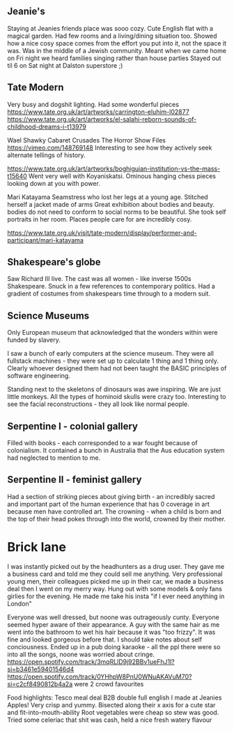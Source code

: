 ## Jeanie's

Staying at Jeanies friends place was sooo cozy. Cute English flat with a magical garden. Had few rooms and a living/dining situation too. Showed how a nice cosy space comes from the effort you put into it, not the space it was.
Was in the middle of a Jewish community. Meant when we came home on Fri night we heard families singing rather than house parties
Stayed out til 6 on Sat night at Dalston superstore ;)

## Tate Modern

Very busy and dogshit lighting.
Had some wonderful pieces
https://www.tate.org.uk/art/artworks/carrington-eluhim-l02877
https://www.tate.org.uk/art/artworks/el-salahi-reborn-sounds-of-childhood-dreams-i-t13979

Wael Shawky Cabaret Crusades The Horror Show Files
https://vimeo.com/148769148
Interesting to see how they actively seek alternate tellings of history.

https://www.tate.org.uk/art/artworks/boghiguian-institution-vs-the-mass-t15640
Went very well with Koyaniskatsi.
Ominous hanging chess pieces looking down at you with power.

Mari Katayama
Seamstress who lost her legs at a young age.
Stitched herself a jacket made of arms
Great exhibition about bodies and beauty.
bodies do not need to conform to social norms to be beautiful.
She took self portraits in her room.
Places people care for are incredibly cosy.

https://www.tate.org.uk/visit/tate-modern/display/performer-and-participant/mari-katayama

## Shakespeare's globe

Saw Richard III live. The cast was all women - like inverse 1500s Shakespeare.
Snuck in a few references to contemporary politics.
Had a gradient of costumes from shakespears time through to a modern suit.

## Science Museums

Only European museum that acknowledged that the wonders within were funded by slavery.

I saw a bunch of early computers at the science museum. They were all fullstack machines - they were set up to calculate 1 thing and 1 thing only. Clearly whoever designed them had not been taught the BASIC principles of software engineering.

Standing next to the skeletons of dinosaurs was awe inspiring. We are just little monkeys. All the types of hominoid skulls were crazy too. Interesting to see the facial reconstructions - they all look like normal people.

## Serpentine I - colonial gallery

Filled with books - each corresponded to a war fought because of colonialism. It contained a bunch in Australia that the Aus education system had neglected to mention to me.

## Serpentine II - feminist gallery

Had a section of striking pieces about giving birth - an incredibly sacred and important part of the human experience that has 0 coverage in art because men have controlled art.
The crowning - when a child is born and the top of their head pokes through into the world, crowned by their mother.

# Brick lane

I was instantly picked out by the headhunters as a drug user. They gave me a business card and told me they could sell me anything. Very professional young men, their colleagues picked me up in their car, we made a business deal then I went on my merry way. Hung out with some models & only fans girlies for the evening. He made me take his insta "if I ever need anything in London"

Everyone was well dressed, but noone was outrageously cunty.
Everyone seemed hyper aware of their appearance.
A guy with the same hair as me went into the bathroom to wet his hair because it was "too frizzy". It was fine and looked gorgeous before that. I should take notes about self conciousness.
Ended up in a pub doing karaoke - all the ppl there were so into all the songs, noone was worried about cringe.
https://open.spotify.com/track/3mqRLlD9j92BBv1ueFhJ1l?si=b3461e59401546d4
https://open.spotify.com/track/0YHhpW8PnU0WNuAKAVuM70?si=c2cf8490812b4a2a
were 2 crowd favourites

Food highlights:
Tesco meal deal
B2B double full english I made at Jeanies
Apples! Very crisp and yummy. Bisected along their x axis for a cute star and fit-into-mouth-ability
Root vegetables were cheap so stew was good. Tried some celeriac that shit was cash, held a nice fresh watery flavour
